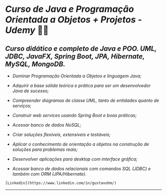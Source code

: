 # __*Curso de Java e Programação Orientada a Objetos + Projetos - Udemy*__ :man_student:



## __*Curso didático e completo de Java e POO. UML, JDBC, JavaFX, Spring Boot, JPA, Hibernate, MySQL, MongoDB.*__



* *Dominar Programação Orientada a Objetos e linguagem Java;*

* *Adquirir a base sólida teórica e prática para ser um desenvolvedor Java de sucesso;*

* *Compreender diagramas de classe UML, tanto de entidades quanto de serviços;*

* *Construir web services usando Spring Boot e boas práticas;*

* *Acessar banco de dados NoSQL;*

* *Criar soluções flexíveis, extensíveis e testáveis;*

* *Aplicar o conhecimento de orientação a objetos na construção de soluções para problemas reais;*

* *Desenvolver aplicações para desktop com interface gráfica;*

* *Acessar banco de dados relacionais com comandos SQL (JDBC) e também com ORM (JPA/Hibernate).*



```portuguese
[Linkedin](https://www.linkedin.com/in/gustavohm/)
```

***

